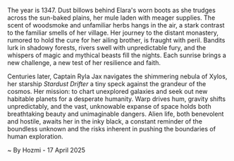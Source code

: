
The year is 1347.  Dust billows behind Elara's worn boots as she trudges across the sun-baked plains, her mule laden with meager supplies.  The scent of woodsmoke and unfamiliar herbs hangs in the air, a stark contrast to the familiar smells of her village.  Her journey to the distant monastery, rumored to hold the cure for her ailing brother, is fraught with peril.  Bandits lurk in shadowy forests, rivers swell with unpredictable fury, and the whispers of magic and mythical beasts fill the nights.  Each sunrise brings a new challenge, a new test of her resilience and faith.

Centuries later, Captain Ryla Jax navigates the shimmering nebula of Xylos, her starship *Stardust Drifter* a tiny speck against the grandeur of the cosmos.  Her mission: to chart unexplored galaxies and seek out new habitable planets for a desperate humanity.  Warp drives hum, gravity shifts unpredictably, and the vast, unknowable expanse of space holds both breathtaking beauty and unimaginable dangers.  Alien life, both benevolent and hostile, awaits her in the inky black, a constant reminder of the boundless unknown and the risks inherent in pushing the boundaries of human exploration.

~ By Hozmi - 17 April 2025
